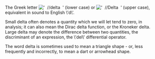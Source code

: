 The Greek letter
!['  //delta  '](../dictionary/equation_images/1946.1..png) (lower case)
or !['  //Delta  '](../dictionary/equation_images/1946.2..png) (upper
case), equivalent in sound to English \\'d\\'.

Small delta often denotes a quantity which we will let tend to zero, in
analysis; it can also mean the Dirac delta function, or the Kroneker
delta. Large delta may denote the difference between two quantities, the
discriminant of an expression, the \\'del\\' differential operator.

The word delta is sometimes used to mean a triangle shape - or, less
frequently and incorrectly, to mean a dart or arrowhead shape.
